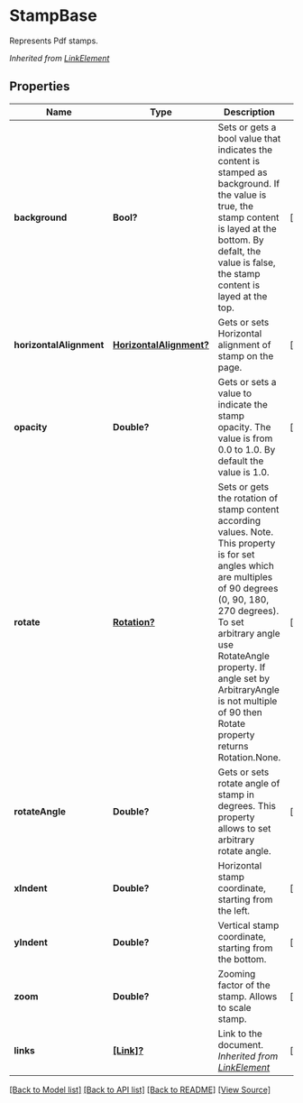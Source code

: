 ﻿# StampBase
Represents Pdf stamps.

*Inherited from [LinkElement](LinkElement.md)*
## Properties
Name | Type | Description | Notes
------------ | ------------- | ------------- | -------------
**background** | **Bool?** | Sets or gets a bool value that indicates the content is stamped as background. If the value is true, the stamp content is layed at the bottom. By defalt, the value is false, the stamp content is layed at the top. | [optional]
**horizontalAlignment** | [**HorizontalAlignment?**](HorizontalAlignment.md) | Gets or sets Horizontal alignment of stamp on the page.  | [optional]
**opacity** | **Double?** | Gets or sets a value to indicate the stamp opacity. The value is from 0.0 to 1.0. By default the value is 1.0. | [optional]
**rotate** | [**Rotation?**](Rotation.md) | Sets or gets the rotation of stamp content according values. Note. This property is for set angles which are multiples of 90 degrees (0, 90, 180, 270 degrees). To set arbitrary angle use RotateAngle property. If angle set by ArbitraryAngle is not multiple of 90 then Rotate property returns Rotation.None. | [optional]
**rotateAngle** | **Double?** | Gets or sets rotate angle of stamp in degrees. This property allows to set arbitrary rotate angle.  | [optional]
**xIndent** | **Double?** | Horizontal stamp coordinate, starting from the left. | [optional]
**yIndent** | **Double?** | Vertical stamp coordinate, starting from the bottom. | [optional]
**zoom** | **Double?** | Zooming factor of the stamp. Allows to scale stamp. | [optional]
**links** | [**[Link]?**](Link.md) | Link to the document.<br />*Inherited from [LinkElement](LinkElement.md)* | [optional]

[[Back to Model list]](../README.md#documentation-for-models) [[Back to API list]](../README.md#documentation-for-api-endpoints) [[Back to README]](../README.md) [[View Source]](../AsposePdfCloud/Models/StampBase.swift)

